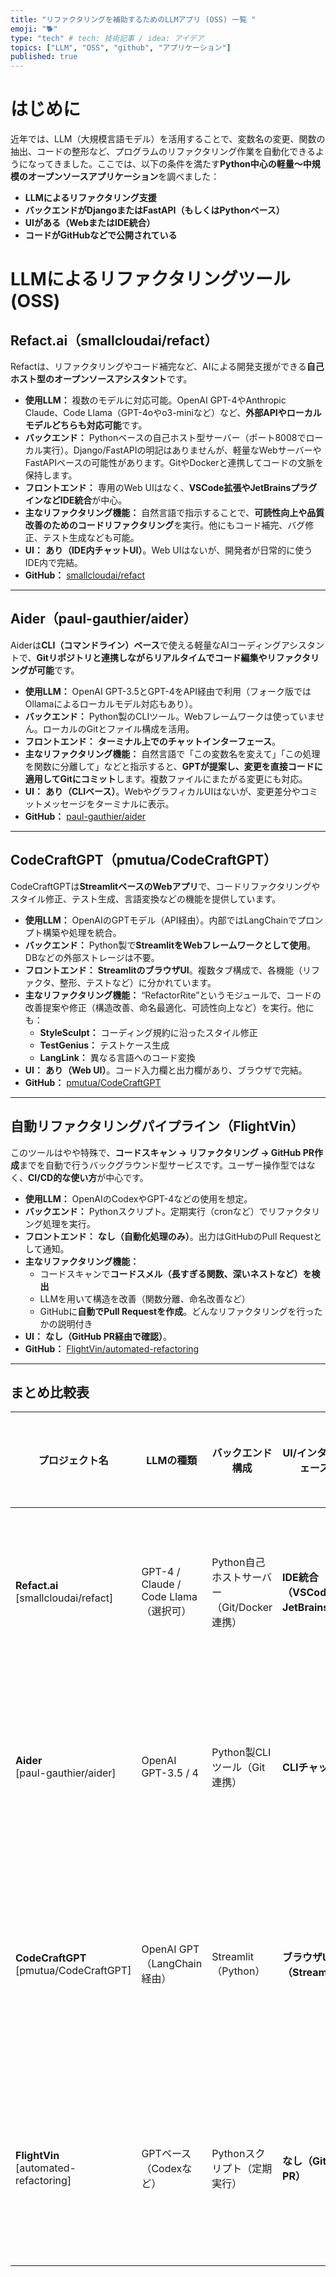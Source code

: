 ```yaml
---
title: "リファクタリングを補助するためのLLMアプリ (OSS) 一覧 "
emoji: "🐕"
type: "tech" # tech: 技術記事 / idea: アイデア
topics: ["LLM", "OSS", "github", "アプリケーション"]
published: true
---
```


# はじめに

近年では、LLM（大規模言語モデル）を活用することで、変数名の変更、関数の抽出、コードの整形など、プログラムのリファクタリング作業を自動化できるようになってきました。ここでは、以下の条件を満たす**Python中心の軽量～中規模のオープンソースアプリケーション**を調べました：

- **LLMによるリファクタリング支援**
- **バックエンドがDjangoまたはFastAPI（もしくはPythonベース）**
- **UIがある（WebまたはIDE統合）**
- **コードがGitHubなどで公開されている**

# LLMによるリファクタリングツール (OSS)
## Refact.ai（smallcloudai/refact）

Refactは、リファクタリングやコード補完など、AIによる開発支援ができる**自己ホスト型のオープンソースアシスタント**です。

- **使用LLM：** 複数のモデルに対応可能。OpenAI GPT-4やAnthropic Claude、Code Llama（GPT-4oやo3-miniなど）など、**外部APIやローカルモデルどちらも対応可能**です。
- **バックエンド：** Pythonベースの自己ホスト型サーバー（ポート8008でローカル実行）。Django/FastAPIの明記はありませんが、軽量なWebサーバーやFastAPIベースの可能性があります。GitやDockerと連携してコードの文脈を保持します。
- **フロントエンド：** 専用のWeb UIはなく、**VSCode拡張やJetBrainsプラグインなどIDE統合**が中心。
- **主なリファクタリング機能：** 自然言語で指示することで、**可読性向上や品質改善のためのコードリファクタリング**を実行。他にもコード補完、バグ修正、テスト生成なども可能。
- **UI：** **あり（IDE内チャットUI）**。Web UIはないが、開発者が日常的に使うIDE内で完結。
- **GitHub：** [smallcloudai/refact](https://github.com/smallcloudai/refact)

---

## Aider（paul-gauthier/aider）

Aiderは**CLI（コマンドライン）ベース**で使える軽量なAIコーディングアシスタントで、**Gitリポジトリと連携しながらリアルタイムでコード編集やリファクタリングが可能**です。

- **使用LLM：** OpenAI GPT-3.5とGPT-4をAPI経由で利用（フォーク版ではOllamaによるローカルモデル対応もあり）。
- **バックエンド：** Python製のCLIツール。Webフレームワークは使っていません。ローカルのGitとファイル構成を活用。
- **フロントエンド：** **ターミナル上でのチャットインターフェース**。
- **主なリファクタリング機能：** 自然言語で「この変数名を変えて」「この処理を関数に分離して」などと指示すると、**GPTが提案し、変更を直接コードに適用してGitにコミット**します。複数ファイルにまたがる変更にも対応。
- **UI：** **あり（CLIベース）**。WebやグラフィカルUIはないが、変更差分やコミットメッセージをターミナルに表示。
- **GitHub：** [paul-gauthier/aider](https://github.com/paul-gauthier/aider)

---

## CodeCraftGPT（pmutua/CodeCraftGPT）

CodeCraftGPTは**StreamlitベースのWebアプリ**で、コードリファクタリングやスタイル修正、テスト生成、言語変換などの機能を提供しています。

- **使用LLM：** OpenAIのGPTモデル（API経由）。内部ではLangChainでプロンプト構築や処理を統合。
- **バックエンド：** Python製で**StreamlitをWebフレームワークとして使用**。DBなどの外部ストレージは不要。
- **フロントエンド：** **StreamlitのブラウザUI**。複数タブ構成で、各機能（リファクタ、整形、テストなど）に分かれています。
- **主なリファクタリング機能：** “RefactorRite”というモジュールで、コードの改善提案や修正（構造改善、命名最適化、可読性向上など）を実行。他にも：
  - **StyleSculpt：** コーディング規約に沿ったスタイル修正
  - **TestGenius：** テストケース生成
  - **LangLink：** 異なる言語へのコード変換
- **UI：** **あり（Web UI）**。コード入力欄と出力欄があり、ブラウザで完結。
- **GitHub：** [pmutua/CodeCraftGPT](https://github.com/pmutua/CodeCraftGPT)

---

## 自動リファクタリングパイプライン（FlightVin）

このツールはやや特殊で、**コードスキャン → リファクタリング → GitHub PR作成**までを自動で行うバックグラウンド型サービスです。ユーザー操作型ではなく、**CI/CD的な使い方**が中心です。

- **使用LLM：** OpenAIのCodexやGPT-4などの使用を想定。
- **バックエンド：** Pythonスクリプト。定期実行（cronなど）でリファクタリング処理を実行。
- **フロントエンド：** **なし（自動化処理のみ）**。出力はGitHubのPull Requestとして通知。
- **主なリファクタリング機能：**
  - コードスキャンで**コードスメル（長すぎる関数、深いネストなど）を検出**
  - LLMを用いて構造を改善（関数分離、命名改善など）
  - GitHubに**自動でPull Requestを作成**。どんなリファクタリングを行ったかの説明付き
- **UI：** **なし（GitHub PR経由で確認）**。
- **GitHub：** [FlightVin/automated-refactoring](https://github.com/FlightVin/automated-refactoring)

---

## まとめ比較表

| **プロジェクト名** | **LLMの種類** | **バックエンド構成** | **UI/インターフェース** | **主なリファクタリング機能** | **UIの有無** |
|-------------------|----------------|------------------------|----------------------------|-----------------------------|-------------|
| **Refact.ai**<br>[smallcloudai/refact] | GPT-4 / Claude / Code Llama（選択可） | Python自己ホストサーバー（Git/Docker連携） | **IDE統合（VSCode, JetBrains）** | 可読性・品質向上のためのコード改善提案と適用 | **あり（IDE内）** |
| **Aider**<br>[paul-gauthier/aider] | OpenAI GPT-3.5 / 4 | Python製CLIツール（Git連携） | **CLIチャット** | 自然言語での指示によるコード編集＆Gitコミット | **あり（CLI）** |
| **CodeCraftGPT**<br>[pmutua/CodeCraftGPT] | OpenAI GPT（LangChain経由） | Streamlit（Python） | **ブラウザUI（Streamlit）** | コード改善提案、スタイル修正、テスト生成、コード変換 | **あり（Web）** |
| **FlightVin**<br>[automated-refactoring] | GPTベース（Codexなど） | Pythonスクリプト（定期実行） | **なし（GitHub PR）** | 自動的にコードスメル検出 → PR作成による修正提案 | **なし（PR経由）** |

